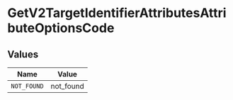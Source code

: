 # GetV2TargetIdentifierAttributesAttributeOptionsCode


## Values

| Name        | Value       |
| ----------- | ----------- |
| `NOT_FOUND` | not_found   |